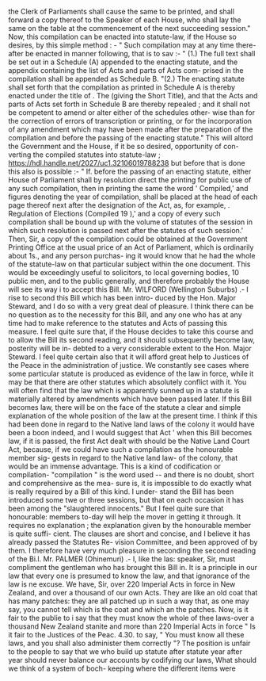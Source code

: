 the Clerk of Parliaments shall cause the same to be printed, and shall forward a copy thereof to the Speaker of each House, who shall lay the same on the table at the commencement of the next succeeding session." Now, this compilation can be enacted into statute-law, if the House so desires, by this simple method : - " Such compilation may at any time there- after be enacted in manner following, that is to sav :- " (1.) The full text shall be set out in a Schedule (A) appended to the enacting statute, and the appendix containing the list of Acts and parts of Acts com- prised in the compilation shall be appended as Schedule B. "(2.) The enacting statute shall set forth that the compilation as printed in Schedule A is thereby enacted under the title of . The (giving the Short Title), and that the Acts and parts of Acts set forth in Schedule B are thereby repealed ; and it shall not be competent to amend or alter either of the schedules other- wise than for the correction of errors of transcription or printing, or for the incorporation of any amendment which may have been made after the preparation of the compilation and before the passing of the enacting statute." This will altord the Government and the House, if it be so desired, opportunity of con- verting the compiled statutes into statute-law ; https://hdl.handle.net/2027/uc1.32106019788238 but before that is done this also is possible :- " If. before the passing of an enacting statute, either House of Parliament shall by resolution direct the printing for public use of any such compilation, then in printing the same the word ' Compiled,' and figures denoting the year of compilation, shall be placed at the head of each page thereof next after the designation of the Act, as, for example, . Regulation of Elections (Compiled 19 ),' and a copy of every such compilation shall be bound up with the volume of statutes of the session in which such resolution is passed next after the statutes of such session.' Then, Sir, a copy of the compilation could be obtained at the Government Printing Office at the usual price of an Act of Parliament, which is ordinarily about 1s., and any person purchas- ing it would know that he had the whole of the statute-law on that particular subject within the one document. This would be exceedingly useful to solicitors, to local governing bodies, 10 public men, and to the public generally, and therefore probably the House will see its way i to accept this Bill. Mr. WILFORD (Wellington Suburbs) .- I rise to second this Bill which has been intro- duced by the Hon. Major Steward, and I do so with a very great deal of pleasure. I think there can be no question as to the necessity for this Bill, and any one who has at any time had to make reference to the statutes and Acts of passing this measure. I feel quite sure that, if the House decides to take this course and to allow the Bill its second reading, and it should subsequently become law, posterity will be in- debted to a very considerable extent to the Hon. Major Steward. I feel quite certain also that it will afford great help to Justices of the Peace in the administration of justice. We constantly see cases where some particular statute is produced as evidence of the law in force, while it may be that there are other statutes which absolutely conflict with it. You will often find that the law which is apparently sunned up in a statute is materially altered by amendments which have been passed later. If this Bill becomes law, there will be on the face of the statute a clear and simple explanation of the whole position of the law at the present time. I think if this had been done in regard to the Native land laws of the colony it would have been a boon indeed, and I would suggest that Act ' when this Bill becomes law, if it is passed, the first Act dealt with should be the Native Land Court Act, because, if we could have such a compilation as the honourable member sig- gests in regard to the Native land law- of the colony, that would be an immense advantage. This is a kind of codification or compilation- "compilation " is the word used -- and there is no doubt, short and comprehensive as the mea- sure is, it is impossible to do exactly what is really required by a Bill of this kind. I under- stand the Bill has been introduced some twe or three sessions, but that on each occasion it has been among the "slaughtered innocents." But I feel quite sure that honourable: members to-day will help the mover in getting it through. It requires no explanation ; the explanation given by the honourable member is quite suffi- cient. The clauses are short and concise, and I believe it has already passed the Statutes Re- vision Committee, and been approved of by them. I therefore have very much pleasure in seconding the second reading of the Bi.l. Mr. PALMER (Ohinemuri) .- I, like the las: speaker, Sir, must compliment the gentleman who has brought this Bill in. It is a principle in our law that every one is presumed to know the law, and that ignorance of the law is ne excuse. We have, Sir, over 220 Imperial Acts in force in New Zealand, and over a thousand of our own Acts. They are like an old coat that has many patches: they are all patched up in such a way that, as one may say, you cannot tell which is the coat and which an the patches. Now, is it fair to the publie to i say that they must know the whole of thee laws-over a thousand New Zealand stanite and more than 220 Imperial Acts in force " Is it fair to the Justices of the Peac. 4.30. to say, " You must know all these laws, and you shall also administer them correctly "? The position is unfair to the people to say that we who build up statute after statute year after year should never balance our accounts by codifying our laws, What should we think of a system of boch- keeping where the different items were 